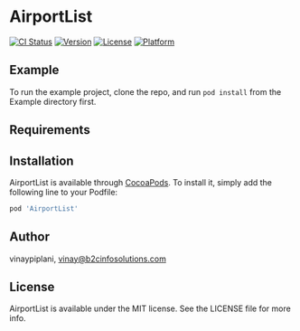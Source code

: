 # AirportList

[![CI Status](https://img.shields.io/travis/vinaypiplani/AirportList.svg?style=flat)](https://travis-ci.org/vinaypiplani/AirportList)
[![Version](https://img.shields.io/cocoapods/v/AirportList.svg?style=flat)](https://cocoapods.org/pods/AirportList)
[![License](https://img.shields.io/cocoapods/l/AirportList.svg?style=flat)](https://cocoapods.org/pods/AirportList)
[![Platform](https://img.shields.io/cocoapods/p/AirportList.svg?style=flat)](https://cocoapods.org/pods/AirportList)

## Example

To run the example project, clone the repo, and run `pod install` from the Example directory first.

## Requirements

## Installation

AirportList is available through [CocoaPods](https://cocoapods.org). To install
it, simply add the following line to your Podfile:

```ruby
pod 'AirportList'
```

## Author

vinaypiplani, vinay@b2cinfosolutions.com

## License

AirportList is available under the MIT license. See the LICENSE file for more info.
